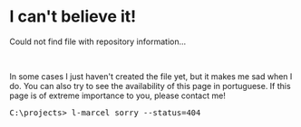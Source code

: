 <div valing="top">
  <h1>I can't believe it!</h1>
  <p>Could not find file with repository information...</p>
  <nav>
    <div id="repository-buttons"/>
  </nav>
</div>

<br/>

<p>In some cases I just <span>haven't created the file</span> yet, but it makes me sad when I do. You can also try to see the availability of this page in <span>portuguese</span>. If this page is of extreme importance to you, please contact me!</p>

<pre>
C:\projects> <span>l-marcel</span> sorry --status=404
</pre>